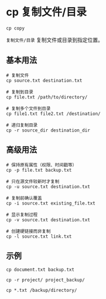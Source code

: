 # cp 复制文件/目录

`cp copy`

`复制文件/目录` 复制文件或目录到指定位置。

## 基本用法
```shell
# 复制文件
cp source.txt destination.txt

# 复制到目录
cp file.txt /path/to/directory/

# 复制多个文件到目录
cp file1.txt file2.txt /destination/

# 递归复制目录
cp -r source_dir destination_dir
```

## 高级用法
```shell
# 保持原有属性（权限、时间戳等）
cp -p file.txt backup.txt

# 只在源文件较新时才复制
cp -u source.txt destination.txt

# 复制前确认覆盖
cp -i source.txt existing_file.txt

# 显示复制过程
cp -v source.txt destination.txt

# 创建硬链接而非复制
cp -l source.txt link.txt
```

## 示例
```shell
cp document.txt backup.txt

cp -r project/ project_backup/

cp *.txt /backup/directory/
```